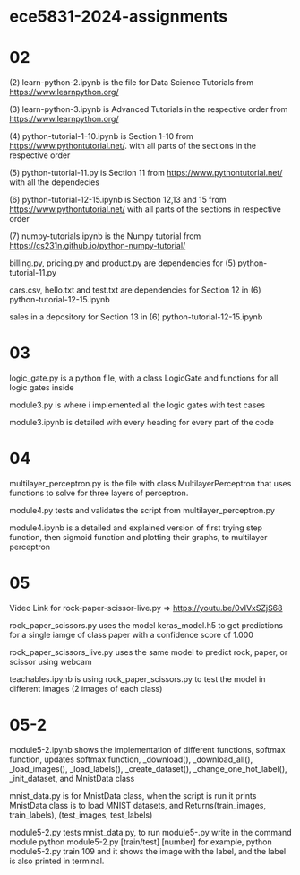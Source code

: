 # ece5831-2024-assignments

# 02

(2) learn-python-2.ipynb is the file for Data Science Tutorials from https://www.learnpython.org/

(3) learn-python-3.ipynb is Advanced Tutorials in the respective order from https://www.learnpython.org/

(4) python-tutorial-1-10.ipynb is Section 1-10 from https://www.pythontutorial.net/. with all parts of the sections in the respective order

(5) python-tutorial-11.py is Section 11 from https://www.pythontutorial.net/ with all the dependecies

(6) python-tutorial-12-15.ipynb is Section 12,13 and 15 from https://www.pythontutorial.net/ with all parts of the sections in respective order

(7) numpy-tutorials.ipynb is the Numpy tutorial from https://cs231n.github.io/python-numpy-tutorial/

billing.py, pricing.py and product.py are dependencies for (5) python-tutorial-11.py

cars.csv, hello.txt and test.txt are dependencies for Section 12 in (6) python-tutorial-12-15.ipynb

sales in a depository for Section 13 in (6) python-tutorial-12-15.ipynb

# 03

logic_gate.py is a python file, with a class LogicGate and functions for all logic gates inside 

module3.py is where i implemented all the logic gates with test cases

module3.ipynb is detailed with every heading for every part of the code

# 04

multilayer_perceptron.py is the file with class MultilayerPerceptron that uses functions to solve for three layers of perceptron.

module4.py tests and validates the script from multilayer_perceptron.py

module4.ipynb is a detailed and explained version of first trying step function, then sigmoid function and plotting their graphs, to multilayer perceptron 
 
# 05

Video Link for rock-paper-scissor-live.py => https://youtu.be/0vIVxSZjS68 

rock_paper_scissors.py uses the model keras_model.h5 to get predictions for a single iamge of class paper with a confidence score of 1.000

rock_paper_scissors_live.py uses the same model to predict rock, paper, or scissor using webcam 

teachables.ipynb is using rock_paper_scissors.py to test the model in different images (2 images of each class)

# 05-2

module5-2.ipynb shows the implementation of different functions, softmax function, updates softmax function, _download(), _download_all(), _load_images(), _load_labels(), _create_dataset(), _change_one_hot_label(), _init_dataset,   and MnistData class

mnist_data.py is for MnistData class, when the script is run it prints MnistData class is to load MNIST datasets, and   Returns(train_images, train_labels), (test_images, test_labels) 

module5-2.py tests mnist_data.py, to run module5-.py write in the command module
python module5-2.py [train/test] [number]
for example, 
python module5-2.py train 109
and it shows the image with the label, and the label is also printed in terminal. 